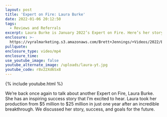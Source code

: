 ```yaml
---
layout: post
title: 'Expert on Fire: Laura Burke'
date: 2022-01-06 20:12:50
tags:
  - Reviews and Referrals
excerpt: Laura Burke is January 2022’s Expert on Fire. Here’s her story.
enclosure: >-
  https://vyralmarketing.s3.amazonaws.com/Brett+Jennings/+Videos/2022/Expert+on+Fire_+Laura+Burke.mp4
pullquote:
enclosure_type: video/mp4
enclosure_time:
use_youtube_image: false
youtube_alternate_image: /uploads/laura-yt.jpg
youtube_code: r8v22Xd6Sx8
---
```

{% include youtube.html %}

We’re back once again to talk about another Expert on Fire, Laura Burke. She has an inspiring success story that I’m excited to hear. Laura took her production from $5 million to $25 million in just one year after an incredible breakthrough. We discussed her story, success, and goals for the future.
